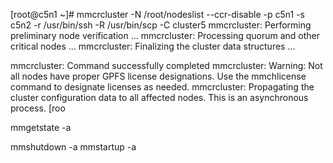 [root@c5n1 ~]# mmcrcluster -N /root/nodeslist --ccr-disable -p c5n1 -s c5n2 -r /usr/bin/ssh -R /usr/bin/scp -C cluster5
mmcrcluster: Performing preliminary node verification ...
mmcrcluster: Processing quorum and other critical nodes ...
mmcrcluster: Finalizing the cluster data structures ...

mmcrcluster: Command successfully completed
mmcrcluster: Warning: Not all nodes have proper GPFS license designations.
    Use the mmchlicense command to designate licenses as needed.
mmcrcluster: Propagating the cluster configuration data to all
  affected nodes.  This is an asynchronous process.
[roo


mmgetstate -a

mmshutdown -a
mmstartup -a
